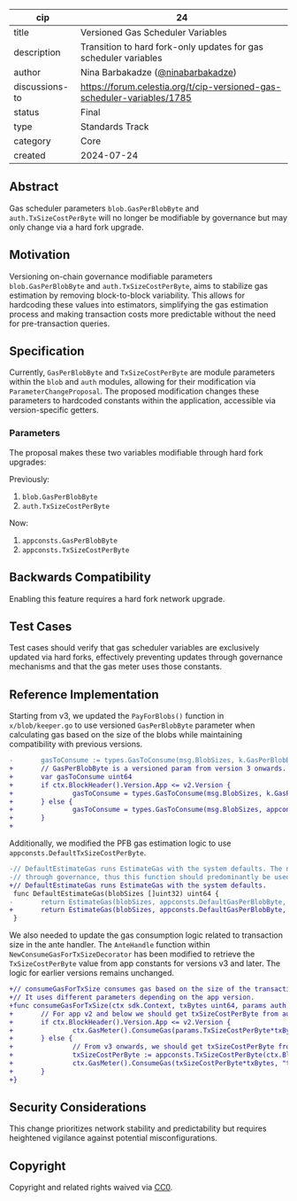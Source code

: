 | cip | 24 |
| - | - |
| title | Versioned Gas Scheduler Variables |
| description | Transition to hard fork-only updates for gas scheduler variables |
| author | Nina Barbakadze ([@ninabarbakadze](https://github.com/ninabarbakadze)) |
| discussions-to | <https://forum.celestia.org/t/cip-versioned-gas-scheduler-variables/1785> |
| status | Final |
| type | Standards Track |
| category | Core |
| created | 2024-07-24 |

## Abstract

Gas scheduler parameters `blob.GasPerBlobByte` and `auth.TxSizeCostPerByte` will no longer be modifiable by governance but may only change via a hard fork upgrade.

## Motivation

Versioning on-chain governance modifiable parameters `blob.GasPerBlobByte` and `auth.TxSizeCostPerByte`, aims to stabilize gas estimation by removing block-to-block variability. This allows for hardcoding these values into estimators, simplifying the gas estimation process and making transaction costs more predictable without the need for pre-transaction queries.

## Specification

Currently, `GasPerBlobByte` and `TxSizeCostPerByte` are module parameters within the `blob` and `auth` modules, allowing for their modification via `ParameterChangeProposal`. The proposed modification changes these parameters to hardcoded constants within the application, accessible via version-specific getters.

### Parameters

The proposal makes these two variables modifiable through hard fork upgrades:

Previously:

1. `blob.GasPerBlobByte`
2. `auth.TxSizeCostPerByte`

Now:

1. `appconsts.GasPerBlobByte`
1. `appconsts.TxSizeCostPerByte`

## Backwards Compatibility

Enabling this feature requires a hard fork network upgrade.

## Test Cases

Test cases should verify that gas scheduler variables are exclusively updated via hard forks, effectively preventing updates through governance mechanisms and that the gas meter uses those constants.

## Reference Implementation

Starting from v3, we updated the `PayForBlobs()` function in `x/blob/keeper.go` to use versioned `GasPerBlobByte` parameter when calculating gas based on the size of the blobs while maintaining compatibility with previous versions.

```diff
-       gasToConsume := types.GasToConsume(msg.BlobSizes, k.GasPerBlobByte(ctx))
+       // GasPerBlobByte is a versioned param from version 3 onwards.
+       var gasToConsume uint64
+       if ctx.BlockHeader().Version.App <= v2.Version {
+               gasToConsume = types.GasToConsume(msg.BlobSizes, k.GasPerBlobByte(ctx))
+       } else {
+               gasToConsume = types.GasToConsume(msg.BlobSizes, appconsts.GasPerBlobByte(ctx.BlockHeader().Version.App))
+       }
+
```

Additionally, we modified the PFB gas estimation logic to use `appconsts.DefaultTxSizeCostPerByte`.

```diff
-// DefaultEstimateGas runs EstimateGas with the system defaults. The network may change these values
-// through governance, thus this function should predominantly be used in testing.
+// DefaultEstimateGas runs EstimateGas with the system defaults.
 func DefaultEstimateGas(blobSizes []uint32) uint64 {
-       return EstimateGas(blobSizes, appconsts.DefaultGasPerBlobByte, auth.DefaultTxSizeCostPerByte)
+       return EstimateGas(blobSizes, appconsts.DefaultGasPerBlobByte, appconsts.DefaultTxSizeCostPerByte)
 }
 ```

We also needed to update the gas consumption logic related to transaction size in the ante handler. The `AnteHandle` function within `NewConsumeGasForTxSizeDecorator` has been modified to retrieve the `TxSizeCostPerByte` value from app constants for versions v3 and later. The logic for earlier versions remains unchanged.

```diff
+// consumeGasForTxSize consumes gas based on the size of the transaction.
+// It uses different parameters depending on the app version.
+func consumeGasForTxSize(ctx sdk.Context, txBytes uint64, params auth.Params) {
+       // For app v2 and below we should get txSizeCostPerByte from auth module
+       if ctx.BlockHeader().Version.App <= v2.Version {
+               ctx.GasMeter().ConsumeGas(params.TxSizeCostPerByte*txBytes, "txSize")
+       } else {
+               // From v3 onwards, we should get txSizeCostPerByte from appconsts
+               txSizeCostPerByte := appconsts.TxSizeCostPerByte(ctx.BlockHeader().Version.App)
+               ctx.GasMeter().ConsumeGas(txSizeCostPerByte*txBytes, "txSize")
+       }
+}
```

## Security Considerations

This change prioritizes network stability and predictability but requires heightened vigilance against potential misconfigurations.

## Copyright

Copyright and related rights waived via [CC0](https://github.com/celestiaorg/CIPs/blob/main/LICENSE).
